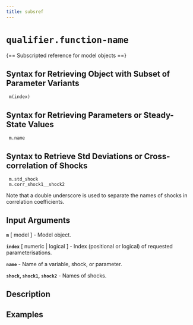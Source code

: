 ```yaml
---
title: subsref
---
```


# `qualifier.function-name`

{== Subscripted reference for model objects ==}


## Syntax for Retrieving Object with Subset of Parameter Variants

     m(index)


## Syntax for Retrieving Parameters or Steady-State Values

     m.name


## Syntax to Retrieve Std Deviations or Cross-correlation of Shocks

     m.std_shock
     m.corr_shock1__shock2


 Note that a double underscore is used to separate the names of shocks in
 correlation coefficients.


## Input Arguments

 __`m`__ [ model ] -
 Model object.

 __`index`__ [ numeric | logical ] -
 Index (positional or logical) of requested parameterisations.

 __`name`__ -
 Name of a variable, shock, or parameter.

 __`shock`, `shock1`, `shock2`__ -
 Names of shocks.


## Description



## Examples

```matlab
```

